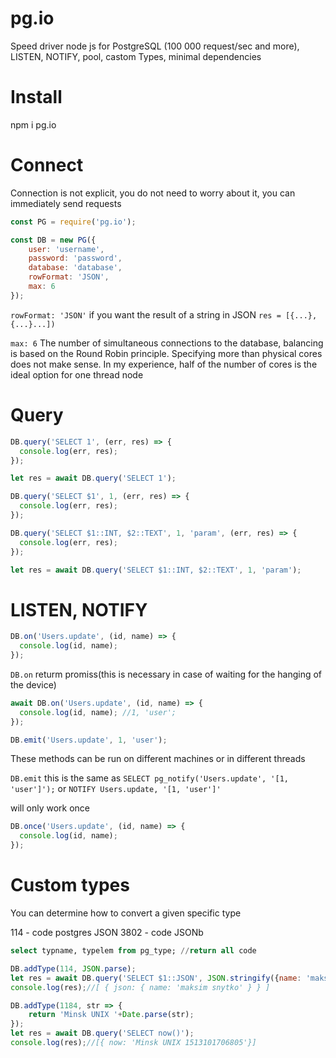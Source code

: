 # pg.io
Speed driver node js for PostgreSQL (100 000 request/sec and more), LISTEN, NOTIFY, pool, castom Types, minimal dependencies

# Install

npm i pg.io

# Сonnect

Сonnection is not explicit, you do not need to worry about it, you can immediately send requests

```js
const PG = require('pg.io');

const DB = new PG({
    user: 'username',
    password: 'password',
    database: 'database',
    rowFormat: 'JSON',
    max: 6
});
```
`rowFormat: 'JSON'` if you want the result of a string in JSON  `res = [{...},{...}...])`

`max: 6` The number of simultaneous connections to the database, balancing is based on the Round Robin principle. Specifying more than physical cores does not make sense. In my experience, half of the number of cores is the ideal option for one thread node

# Query

```js
DB.query('SELECT 1', (err, res) => {
  console.log(err, res);
});

let res = await DB.query('SELECT 1');

DB.query('SELECT $1', 1, (err, res) => {
  console.log(err, res);
});

DB.query('SELECT $1::INT, $2::TEXT', 1, 'param', (err, res) => {
  console.log(err, res);
});

let res = await DB.query('SELECT $1::INT, $2::TEXT', 1, 'param');
```

# LISTEN, NOTIFY

```js
DB.on('Users.update', (id, name) => {
  console.log(id, name);
});
```

`DB.on` returm promiss(this is necessary in case of waiting for the hanging of the device)

```js
await DB.on('Users.update', (id, name) => {
  console.log(id, name); //1, 'user';
});

DB.emit('Users.update', 1, 'user');
```

These methods can be run on different machines or in different threads

`DB.emit` this is the same as `SELECT pg_notify('Users.update', '[1, 'user']');` or `NOTIFY Users.update, '[1, 'user']'`

will only work once
```js
DB.once('Users.update', (id, name) => {
  console.log(id, name);
});
```

# Custom types
You can determine how to convert a given specific type

114 - code postgres JSON
3802 - code JSONb

```sql
select typname, typelem from pg_type; //return all code
```

```js
DB.addType(114, JSON.parse);
let res = await DB.query('SELECT $1::JSON', JSON.stringify({name: 'maksim snytko'}));
console.log(res);//[ { json: { name: 'maksim snytko' } } ]

DB.addType(1184, str => {
    return 'Minsk UNIX '+Date.parse(str);
});
let res = await DB.query('SELECT now()');
console.log(res);//[{ now: 'Minsk UNIX 1513101706805'}]
```
